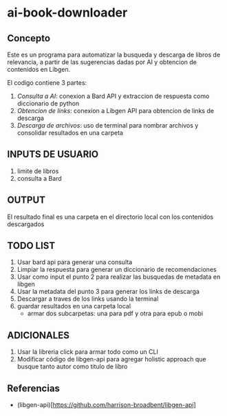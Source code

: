 # ai-book-downloader

## Concepto
Este es un programa para automatizar la busqueda y descarga de libros de relevancia,
a partir de las sugerencias dadas por AI y obtencion de contenidos en Libgen.

El codigo contiene 3 partes:
1. *Consulta a AI*: conexion a Bard API y extraccion de respuesta como diccionario de python
2. *Obtencion de links*: conexion a Libgen API para obtencion de links de descarga
3. *Descarga de archivos*: uso de terminal para nombrar archivos y consolidar resultados en una carpeta

## INPUTS DE USUARIO
1. limite de libros
2. consulta a Bard

## OUTPUT
El resultado final es una carpeta en el directorio local con los contenidos descargados

## TODO LIST
1. Usar bard api para generar una consulta
2. Limpiar la respuesta para generar un diccionario de recomendaciones
3. Usar como input el punto 2 para realizar las busquedas de metadata en libgen
4. Usar la metadata del punto 3 para generar los links de descarga
5. Descargar a traves de los links usando la terminal
6. guardar resultados en una carpeta local
    - armar dos subcarpetas: una para pdf y otra para epub o mobi

## ADICIONALES
1. Usar la libreria click para armar todo como un CLI
2. Modificar código de libgen-api para agregar holistic approach que busque tanto autor como titulo de libro


## Referencias
- (libgen-api)[https://github.com/harrison-broadbent/libgen-api]
